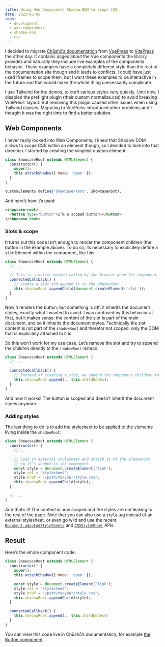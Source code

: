 ```yaml
---
title: Using Web Components Shadow DOM to scope CSS
date: 2023-03-05
tags:
  - development
  - web-components
  - shadow-dom
  - css
---
```


I decided to migrate [Chūshō’s documentation](https://www.chusho.dev/) from [VuePress](https://vuepress.vuejs.org/) to [VitePress](https://vitepress.vuejs.org/) the other day. It contains pages about the Vue components the library provides and naturally they include live examples of the components behavior. These examples have a completely different style than the rest of the documentation site though and it leads to conflicts. I could have just used iframes to scope them, but I want these examples to be interactive in the future and that would make the whole thing unecessarily complicate.

I use Tailwind for the demos, to craft various styles very quickly. Until now, I disabled the preflight plugin (their custom normalize.css) to avoid breaking VuePress’ layout. But removing this plugin caused other issues when using Tailwind classes. Migrating to VitePress introduced other problems and I thought it was the right time to find a better solution.

## Web Components

I never really looked into Web Components; I knew that Shadow DOM allows to scope CSS within an element though, so I decided to look into that direction. I started by creating the simplest custom element:

```js
class ShowcaseRoot extends HTMLElement {
  constructor() {
    super();
    this.attachShadow({ mode: 'open' });
  }
}

customElements.define('showcase-root', ShowcaseRoot);
```

And here’s how it’s used:

```html
<showcase-root>
  <button type="button">I’m a scoped button!</button>
</showcase-root>
```

### Slots & scope

It turns out this code isn’t enough to render the component children (the button in the example above). To do so, its necessary to explicitely define a `slot` Element within the component, like this:

```js
class ShowcaseRoot extends HTMLElement {
  // ...

  // This is a native method called by the browser when the component is added to the document
  connectedCallback() {
    // Create a slot and append it to the shadowRoot
    this.shadowRoot.appendChild(document.createElement('slot'));
  }
}
```

Now it renders the button; but something is off: it inherits the document styles, exactly what I wanted to avoid. I was confused by this behavior at first, but it makes sense: the content of the slot is part of the main document, and so it inherits the document styles. Technically the slot content is not part of the `shadowRoot` and therefor not scoped, only the DOM that is explicitely attached to it is.

So this won’t work for my use case. Let’s remove the slot and try to append the children directly to the `shadowRoot` instead:

```js
class ShowcaseRoot extends HTMLElement {
  // ...

  connectedCallback() {
    // Instead of creating a slot, we append the component children to its shadowRoot
    this.shadowRoot.append(...this.childNodes);
  }
}
```

And now it works! The button is scoped and doesn’t inherit the document styles anymore.

### Adding styles

The last thing to do is to add the stylesheet to be applied to the elements living inside the `shadowRoot`:

```js
class ShowcaseRoot extends HTMLElement {
  constructor() {
    // ...

    // Load an external stylesheet and attach it to the shadowRoot
    // so it’s scoped to the component
    const style = document.createElement('link');
    style.rel = 'stylesheet';
    style.href = '/path/to/your/style.css';
    this.shadowRoot.appendChild(style);
  }

  // ...
}
```

And that’s it! The content is now scoped and the styles are not leaking to the rest of the page. Note that you can also use a `style` tag instead of an external stylesheet, or even go wild and use the recent [`Document.adoptedStyleSheets`](https://developer.mozilla.org/en-US/docs/Web/API/Document/adoptedStyleSheets) and [`CSSStyleSheet`](https://developer.mozilla.org/en-US/docs/Web/API/CSSStyleSheet) APIs.

## Result

Here’s the whole component code:

```js
class ShowcaseRoot extends HTMLElement {
  constructor() {
    super();
    this.attachShadow({ mode: 'open' });

    const style = document.createElement('link');
    style.rel = 'stylesheet';
    style.href = '/path/to/your/style.css';
    this.shadowRoot.appendChild(style);
  }

  connectedCallback() {
    this.shadowRoot.append(...this.childNodes);
  }
}
```

You can view this code live in Chūshō’s documentation, for example [the Button component](https://www.chusho.dev/guide/components/button).
